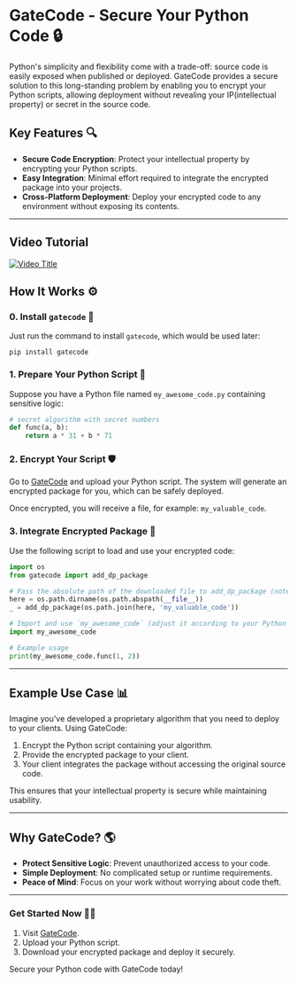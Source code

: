 # GateCode - Secure Your Python Code 🔒

Python's simplicity and flexibility come with a trade-off: source code is easily exposed when published or deployed. GateCode provides a secure solution to this long-standing problem by enabling you to encrypt your Python scripts, allowing deployment without revealing your IP(intellectual property) or secret in the source code.

## Key Features 🔍

- **Secure Code Encryption**: Protect your intellectual property by encrypting your Python scripts.
- **Easy Integration**: Minimal effort required to integrate the encrypted package into your projects.
- **Cross-Platform Deployment**: Deploy your encrypted code to any environment without exposing its contents.

---

## Video Tutorial

[![Video Title](https://img.youtube.com/vi/UMswFxcbPRY/0.jpg)](https://www.youtube.com/watch?v=UMswFxcbPRY)

## How It Works ⚙️

### 0. Install `gatecode` 🚀

Just run the command to install `gatecode`, which would be used later:

```
pip install gatecode
```

### 1. Prepare Your Python Script 🔧

Suppose you have a Python file named `my_awesome_code.py` containing sensitive logic:

```python
# secret algorithm with secret numbers
def func(a, b):
    return a * 31 + b * 71
```

### 2. Encrypt Your Script 🛡️

Go to [GateCode](https://www.gatecode.org) and upload your Python script. The system will generate an encrypted package for you, which can be safely deployed.

Once encrypted, you will receive a file, for example: `my_valuable_code`.

### 3. Integrate Encrypted Package 🔐

Use the following script to load and use your encrypted code:

```python
import os
from gatecode import add_dp_package

# Pass the absolute path of the downloaded file to add_dp_package (note: do not remove the underscore _)
here = os.path.dirname(os.path.abspath(__file__))
_ = add_dp_package(os.path.join(here, 'my_valuable_code'))

# Import and use `my_awesome_code` (adjust it according to your Python file's name) 
import my_awesome_code

# Example usage
print(my_awesome_code.func(1, 2))
```

---

## Example Use Case 📊

Imagine you’ve developed a proprietary algorithm that you need to deploy to your clients. Using GateCode:
1. Encrypt the Python script containing your algorithm.
2. Provide the encrypted package to your client.
3. Your client integrates the package without accessing the original source code.

This ensures that your intellectual property is secure while maintaining usability.

---

## Why GateCode? 🌎

- **Protect Sensitive Logic**: Prevent unauthorized access to your code.
- **Simple Deployment**: No complicated setup or runtime requirements.
- **Peace of Mind**: Focus on your work without worrying about code theft.

---

### Get Started Now 🏃‍♂️

1. Visit [GateCode](https://www.gatecode.org).
2. Upload your Python script.
3. Download your encrypted package and deploy it securely.

Secure your Python code with GateCode today!

